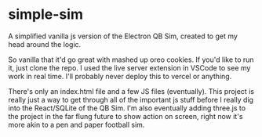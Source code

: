 # simple-sim
A simplified vanilla js version of the Electron QB Sim, created to get my head around the logic.

So vanilla that it'd go great with mashed up oreo cookies. If you'd like to run it, just clone the repo. I used the live server extension in VSCode to see my work in real time. I'll probably never deploy this to vercel or anything.

There's only an index.html file and a few JS files (eventually). This project is really just a way to get through all of the important js stuff before I really dig into the React/SQLite of the QB Sim. I'm also eventually adding three.js to the project in the far flung future to show action on screen, right now it's more akin to a pen and paper football sim.
